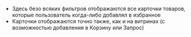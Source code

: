 - Здесь безо всяких фильтров отображаются все карточки товаров, которые пользователь когда-либо добавлял в избранное
- Карточки отображаются точно также, как и на витринах (с возможностью добавления в Корзину или Запрос)